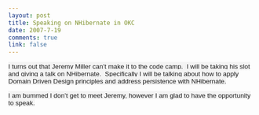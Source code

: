 ```yaml
--- 
layout: post
title: Speaking on NHibernate in OKC
date: 2007-7-19
comments: true
link: false
---
```

<font style="BACKGROUND-COLOR: #f4f4f4"><div id="mb_0"><div lang="EN-US" vlink="purple" link="blue"><div><p><font face="Arial" size="2"><span style="FONT-SIZE: 10pt; FONT-FAMILY: Arial">I turns out that <a onclick="return top.js.OpenExtLink(window,event,this)" href="http://codebetter.com/blogs/jeremy.miller/default.aspx" target="_blank">Jeremy Miller</a> can&rsquo;t make it to the code camp.&nbsp; I will be taking his slot and giving a talk on NHibernate.&nbsp; Specifically I will be talking about how to apply Domain Driven Design principles and address persistence with NHibernate.</span></font></p><p><font face="Arial" size="2"><span style="FONT-SIZE: 10pt; FONT-FAMILY: Arial"></span></font></p><p><font face="Arial" size="2"><span style="FONT-SIZE: 10pt; FONT-FAMILY: Arial">I am bummed I don&rsquo;t get to meet Jeremy, however I am glad to have the opportunity to speak.</span></font></p></div></div></div></font>
